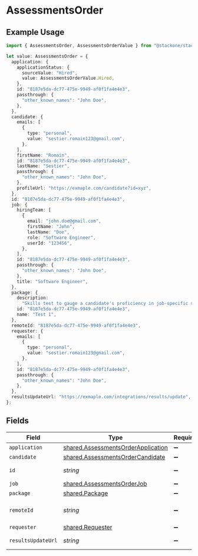 # AssessmentsOrder

## Example Usage

```typescript
import { AssessmentsOrder, AssessmentsOrderValue } from "@stackone/stackone-client-ts/sdk/models/shared";

let value: AssessmentsOrder = {
  application: {
    applicationStatus: {
      sourceValue: "Hired",
      value: AssessmentsOrderValue.Hired,
    },
    id: "8187e5da-dc77-475e-9949-af0f1fa4e4e3",
    passthrough: {
      "other_known_names": "John Doe",
    },
  },
  candidate: {
    emails: [
      {
        type: "personal",
        value: "sestier.romain123@gmail.com",
      },
    ],
    firstName: "Romain",
    id: "8187e5da-dc77-475e-9949-af0f1fa4e4e3",
    lastName: "Sestier",
    passthrough: {
      "other_known_names": "John Doe",
    },
    profileUrl: "https://exmaple.com/candidate?id=xyz",
  },
  id: "8187e5da-dc77-475e-9949-af0f1fa4e4e3",
  job: {
    hiringTeam: [
      {
        email: "john.doe@gmail.com",
        firstName: "John",
        lastName: "Doe",
        role: "Software Engineer",
        userId: "123456",
      },
    ],
    id: "8187e5da-dc77-475e-9949-af0f1fa4e4e3",
    passthrough: {
      "other_known_names": "John Doe",
    },
    title: "Software Engineer",
  },
  package: {
    description:
      "Skills test to gauge a candidate's proficiency in job-specific skills",
    id: "8187e5da-dc77-475e-9949-af0f1fa4e4e3",
    name: "Test 1",
  },
  remoteId: "8187e5da-dc77-475e-9949-af0f1fa4e4e3",
  requester: {
    emails: [
      {
        type: "personal",
        value: "sestier.romain123@gmail.com",
      },
    ],
    id: "8187e5da-dc77-475e-9949-af0f1fa4e4e3",
    passthrough: {
      "other_known_names": "John Doe",
    },
  },
  resultsUpdateUrl: "https://exmaple.com/integrations/results/update",
};
```

## Fields

| Field                                                                                           | Type                                                                                            | Required                                                                                        | Description                                                                                     | Example                                                                                         |
| ----------------------------------------------------------------------------------------------- | ----------------------------------------------------------------------------------------------- | ----------------------------------------------------------------------------------------------- | ----------------------------------------------------------------------------------------------- | ----------------------------------------------------------------------------------------------- |
| `application`                                                                                   | [shared.AssessmentsOrderApplication](../../../sdk/models/shared/assessmentsorderapplication.md) | :heavy_minus_sign:                                                                              | N/A                                                                                             |                                                                                                 |
| `candidate`                                                                                     | [shared.AssessmentsOrderCandidate](../../../sdk/models/shared/assessmentsordercandidate.md)     | :heavy_minus_sign:                                                                              | N/A                                                                                             |                                                                                                 |
| `id`                                                                                            | *string*                                                                                        | :heavy_minus_sign:                                                                              | Unique identifier                                                                               | 8187e5da-dc77-475e-9949-af0f1fa4e4e3                                                            |
| `job`                                                                                           | [shared.AssessmentsOrderJob](../../../sdk/models/shared/assessmentsorderjob.md)                 | :heavy_minus_sign:                                                                              | N/A                                                                                             |                                                                                                 |
| `package`                                                                                       | [shared.Package](../../../sdk/models/shared/package.md)                                         | :heavy_minus_sign:                                                                              | N/A                                                                                             |                                                                                                 |
| `remoteId`                                                                                      | *string*                                                                                        | :heavy_minus_sign:                                                                              | Provider's unique identifier                                                                    | 8187e5da-dc77-475e-9949-af0f1fa4e4e3                                                            |
| `requester`                                                                                     | [shared.Requester](../../../sdk/models/shared/requester.md)                                     | :heavy_minus_sign:                                                                              | N/A                                                                                             |                                                                                                 |
| `resultsUpdateUrl`                                                                              | *string*                                                                                        | :heavy_minus_sign:                                                                              | Results update url                                                                              | https://exmaple.com/integrations/results/update                                                 |